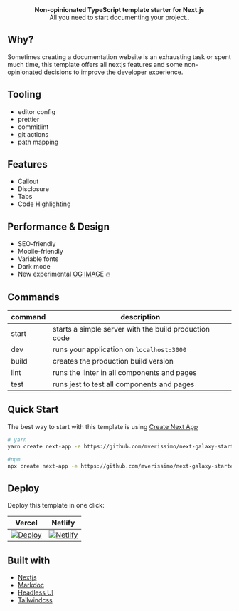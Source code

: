 <div align="center"><strong>Non-opinionated TypeScript template starter for Next.js</strong></div>
<div align="center">All you need to start documenting your project..</div>

## Why?

Sometimes creating a documentation website is an exhausting task or spent much time, this template offers all nextjs features and some non-opinionated decisions to improve the developer experience.

## Tooling

- editor config
- prettier
- commitlint
- git actions
- path mapping

## Features

- Callout
- Disclosure
- Tabs
- Code Highlighting

## Performance & Design

- SEO-friendly
- Mobile-friendly
- Variable fonts
- Dark mode
- New experimental [OG IMAGE](https://og-playground.vercel.app/) 🔥

## Commands

| command | description                                           |
| ------- | ----------------------------------------------------- |
| start   | starts a simple server with the build production code |
| dev     | runs your application on `localhost:3000`             |
| build   | creates the production build version                  |
| lint    | runs the linter in all components and pages           |
| test    | runs jest to test all components and pages            |

## Quick Start

The best way to start with this template is using [Create Next App](https://nextjs.org/docs/api-reference/create-next-app)

```bash
# yarn
yarn create next-app -e https://github.com/mverissimo/next-galaxy-starter

#npm
npx create next-app -e https://github.com/mverissimo/next-galaxy-starter
```

## Deploy

Deploy this template in one click:

| Vercel                                                                                                                                       | Netlify                                                                                                                                                        |
| -------------------------------------------------------------------------------------------------------------------------------------------- | -------------------------------------------------------------------------------------------------------------------------------------------------------------- |
| [![Deploy](https://vercel.com/button)](https://vercel.com/new/git/external?repository-url=https://github.com/mverissimo/next-galaxy-starter) | [![Netlify](https://www.netlify.com/img/deploy/button.svg)](https://app.netlify.com/start/deploy?repository=https://github.com/mverissimo/next-galaxy-starter) |

## Built with

- [Nextjs](https://nextjs.org/)
- [Markdoc](https://markdoc.io/)
- [Headless UI](https://headlessui.com/)
- [Tailwindcss](https://tailwindcss.com/)
